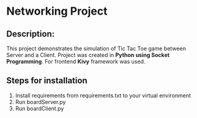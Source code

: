 # Networking Project
## Description:

This project demonstrates the simulation of Tic Tac Toe game between Server and a Client. Project was created in **Python** **using Socket Programming**.
For frontend **Kivy** framework was used.


## Steps for installation 

1. Install requirements from requirements.txt to your virtual environment
2. Run boardServer.py
3. Run boardClient.py
